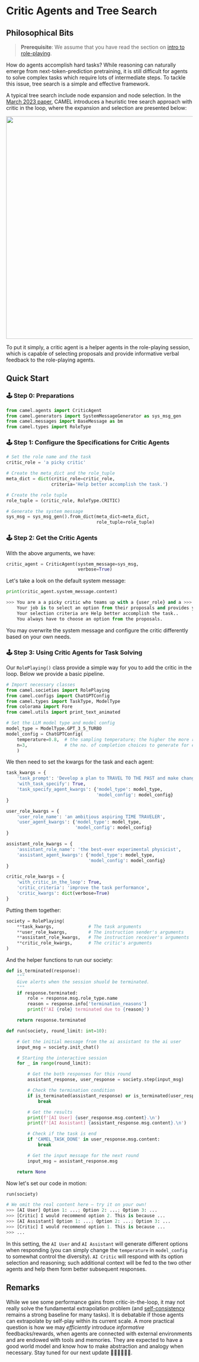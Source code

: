 # Critic Agents and Tree Search

## Philosophical Bits

<!-- > *What magical trick makes us intelligent? The trick is that there is no trick. The power of intelligence stems from our vast diversity, not from any single, perfect principle.*
>
> -- Marvin Minsky, The Society of Mind, p. 308

In this section, we will take a spite of the task-oriented `RolyPlaying()` class. We design this in an instruction-following manner. The essence is that to solve a complex task, you can enable two communicative agents collabratively working together step by step to reach solutions. The main concepts include:
- **Task**: a task can be as simple as an idea, initialized by an inception prompt.
- **AI User**: the agent who is expected to provide instructions.
- **AI Assistant**: the agent who is expected to respond with solutions that fulfills the instructions. -->

> **Prerequisite**: We assume that you have read the section on [intro to role-playing](https://github.com/camel-ai/camel/wiki/Creating-Your-First-Agent-Society).

How do agents accomplish hard tasks? While reasoning can naturally emerge from next-token-prediction pretraining, it is still difficult for agents to solve complex tasks which require lots of intermediate steps. To tackle this issue, tree search is a simple and effective framework.

A typical tree search include node expansion and node selection. In the [March 2023 paper](https://arxiv.org/abs/2303.17760), CAMEL introduces a heuristic tree search approach with critic in the loop, where the expansion and selection are presented below:


<div style="text-align: center;">
    <img src="https://i.imgur.com/6x4ABpp.png" width="600">
</div>

To put it simply, a critic agent is a helper agents in the role-playing session, which is capable of selecting proposals and provide informative verbal feedback to the role-playing agents.


## Quick Start

### 🕹 Step 0: Preparations
```python
from camel.agents import CriticAgent
from camel.generators import SystemMessageGenerator as sys_msg_gen
from camel.messages import BaseMessage as bm
from camel.types import RoleType
```

### 🕹 Step 1: Configure the Specifications for Critic Agents
```python
# Set the role name and the task
critic_role = 'a picky critic'

# Create the meta_dict and the role_tuple
meta_dict = dict(critic_role=critic_role,
                 criteria='Help better accomplish the task.')

# Create the role tuple
role_tuple = (critic_role, RoleType.CRITIC)

# Generate the system message
sys_msg = sys_msg_gen().from_dict(meta_dict=meta_dict,
                                  role_tuple=role_tuple)
```

### 🕹 Step 2: Get the Critic Agents
With the above arguments, we have:
```python
critic_agent = CriticAgent(system_message=sys_msg,
                           verbose=True)
```
Let's take a look on the default system message:
```python
print(critic_agent.system_message.content)

>>> You are a a picky critic who teams up with a {user_role} and a >>> {assistant_role} to solve a task: {task}.
    Your job is to select an option from their proposals and provides your explanations.
    Your selection criteria are Help better accomplish the task..
    You always have to choose an option from the proposals.
```
You may overwrite the system message and configure the critic differently based on your own needs.


### 🕹 Step 3: Using Critic Agents for Task Solving
Our `RolePlaying()` class provide a simple way for you to add the critic in the loop. Below we provide a basic pipeline.
```python
# Import necessary classes
from camel.societies import RolePlaying
from camel.configs import ChatGPTConfig
from camel.types import TaskType, ModelType
from colorama import Fore
from camel.utils import print_text_animated

# Set the LLM model type and model config
model_type = ModelType.GPT_3_5_TURBO
model_config = ChatGPTConfig(
    temperature=0.8,  # the sampling temperature; the higher the more random
    n=3,              # the no. of completion choices to generate for each input
    )
```
We then need to set the kwargs for the task and each agent:
```python
task_kwargs = {
    'task_prompt': 'Develop a plan to TRAVEL TO THE PAST and make changes.',
    'with_task_specify': True,
    'task_specify_agent_kwargs': {'model_type': model_type,
                                  'model_config': model_config}
}

user_role_kwargs = {
    'user_role_name': 'an ambitious aspiring TIME TRAVELER',
    'user_agent_kwargs': {'model_type': model_type,
                          'model_config': model_config}
}

assistant_role_kwargs = {
    'assistant_role_name': 'the best-ever experimental physicist',
    'assistant_agent_kwargs': {'model_type': model_type,
                               'model_config': model_config}
}

critic_role_kwargs = {
    'with_critic_in_the_loop': True,
    'critic_criteria': 'improve the task performance',
    'critic_kwargs': dict(verbose=True)
}
```
Putting them together:
```python
society = RolePlaying(
    **task_kwargs,             # The task arguments
    **user_role_kwargs,        # The instruction sender's arguments
    **assistant_role_kwargs,   # The instruction receiver's arguments
    **critic_role_kwargs,      # The critic's arguments       
)
```
And the helper functions to run our society:
```python
def is_terminated(response):
    """
    Give alerts when the session shuold be terminated.
    """
    if response.terminated:
        role = response.msg.role_type.name
        reason = response.info['termination_reasons']
        print(f'AI {role} terminated due to {reason}')

    return response.terminated
```
```python
def run(society, round_limit: int=10):

    # Get the initial message from the ai assistant to the ai user
    input_msg = society.init_chat()

    # Starting the interactive session
    for _ in range(round_limit):

        # Get the both responses for this round
        assistant_response, user_response = society.step(input_msg)

        # Check the termination condition
        if is_terminated(assistant_response) or is_terminated(user_response):
            break

        # Get the results
        print(f'[AI User] {user_response.msg.content}.\n')
        print(f'[AI Assistant] {assistant_response.msg.content}.\n')

        # Check if the task is end
        if 'CAMEL_TASK_DONE' in user_response.msg.content:
            break

        # Get the input message for the next round
        input_msg = assistant_response.msg

    return None
```
Now let's set our code in motion:
```python
run(society)

# We omit the real content here – try it on your own!
>>> [AI User] Option 1: ...; Option 2: ...; Option 3: ...
>>> [Critic] I would recommend option 2. This is because ...
>>> [AI Assistant] Option 1: ...; Option 2: ...; Option 3: ...
>>> [Critic] I would recommend option 1. This is because ...
>>> ...
```

In this setting, the `AI User` and `AI Assistant` will generate different options when responding (you can simply change the `temperature` in `model_config` to somewhat control the diversity). `AI Critic` will respond with its option selection and reasoning; such additional context will be fed to the two other agents and help them form better subsequent responses.



## Remarks
While we see some performance gains from critic-in-the-loop, it may not really solve the fundamental extrapolation problem (and [self-consistency](https://arxiv.org/abs/2203.11171) remains a strong baseline for many tasks). It is debatable if those agents can extrapolate by self-play within its current scale. A more practical question is how we may *efficiently* introduce *informative* feedbacks/rewards, when agents are connected with external environments and are endowed with tools and memories. They are expected to have a good world model and know how to make abstraction and analogy when necessary. Stay tuned for our next update 🦖🐆🐘🦒🦘🦕.
